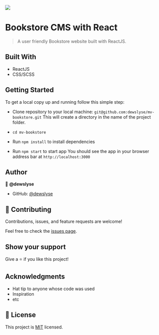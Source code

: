 ![](https://img.shields.io/badge/Microverse-blueviolet)

# Bookstore CMS with React

> A user friendly Bookstore website built with ReactJS.


## Built With

- ReactJS
- CSS/SCSS


<!-- ## Live site 🚀

🔗 [Live Site Link](https://dewslyse.github.io/mv-bookstore) -->


## Getting Started

To get a local copy up and running follow this simple step:

- Clone repository to your local machine: 
`git@github.com:dewslyse/mv-bookstore.git`
This will create a directory in the name of the project folder.

- `cd mv-bookstore`
- Run `npm install` to install dependencies
- Run `npm start` to start app
You should see the app in your browser address bar at `http://localhost:3000`

## Author

👤 **@dewslyse**

- GitHub: [@dewslyse](https://github.com/dewslyse)

## 🤝 Contributing

Contributions, issues, and feature requests are welcome!

Feel free to check the [issues page](../../issues/).

## Show your support

Give a ⭐️ if you like this project!

## Acknowledgments

- Hat tip to anyone whose code was used
- Inspiration
- etc

## 📝 License

This project is [MIT](./LICENSE) licensed.

